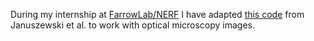 During my internship at [FarrowLab/NERF](https://www.farrowlab.com) I have adapted [this code](https://www.github.com/google/ffn) from Januszewski et al. to work with optical microscopy images.
